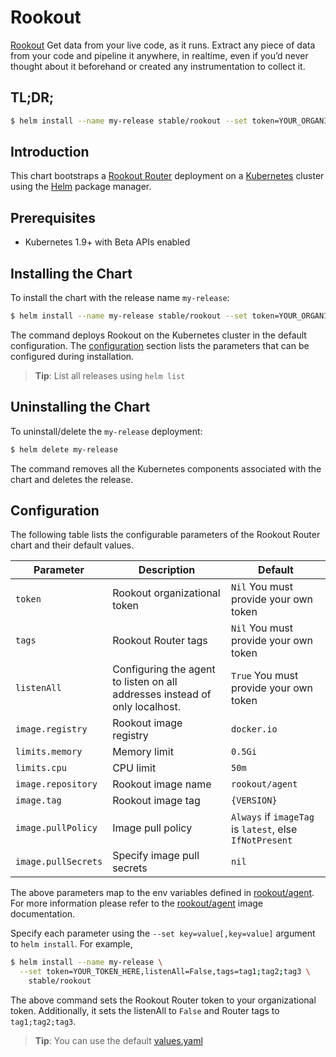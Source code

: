 # Rookout

[Rookout](http://rookout.com/) Get data from your live code, as it runs. Extract any piece of data from your code and pipeline it anywhere, in realtime, even if you’d never thought about it beforehand or created any instrumentation to collect it.

## TL;DR;

```bash
$ helm install --name my-release stable/rookout --set token=YOUR_ORGANIZATIONAL_TOKEN
```

## Introduction

This chart bootstraps a [Rookout Router](https://docs.rookout.com/docs/installation-agent.html) deployment on a [Kubernetes](http://kubernetes.io) cluster using the [Helm](https://helm.sh) package manager.

## Prerequisites

- Kubernetes 1.9+ with Beta APIs enabled

## Installing the Chart

To install the chart with the release name `my-release`:

```bash
$ helm install --name my-release stable/rookout --set token=YOUR_ORGANIZATIONAL_TOKEN
```

The command deploys Rookout on the Kubernetes cluster in the default configuration. The [configuration](#configuration) section lists the parameters that can be configured during installation.

> **Tip**: List all releases using `helm list`

## Uninstalling the Chart

To uninstall/delete the `my-release` deployment:

```bash
$ helm delete my-release
```

The command removes all the Kubernetes components associated with the chart and deletes the release.

## Configuration

The following table lists the configurable parameters of the Rookout Router chart and their default values.

|            Parameter              |              Description                 |                          Default                        | 
| --------------------------------- | ---------------------------------------- | ------------------------------------------------------- |
| `token`                           | Rookout organizational token             | `Nil` You must provide your own token                   |  
| `tags`                            | Rookout Router tags                      | `Nil` You must provide your own token                   |                         
| `listenAll`                       | Configuring the agent to listen on all addresses instead of only localhost.                      | `True` You must provide your own token |   
| `image.registry`                  | Rookout image registry                   | `docker.io`                                             |
| `limits.memory`                   | Memory limit                             | `0.5Gi`                                                 |
| `limits.cpu`                      | CPU limit                                | `50m`                                                   |
| `image.repository`                | Rookout image name                       | `rookout/agent`                                         |
| `image.tag`                       | Rookout image tag                        | `{VERSION}`                                             |
| `image.pullPolicy`                | Image pull policy                        | `Always` if `imageTag` is `latest`, else `IfNotPresent` |
| `image.pullSecrets`               | Specify image pull secrets               | `nil`                                                   |


The above parameters map to the env variables defined in [rookout/agent](https://docs.rookout.com/docs/agent.html). For more information please refer to the [rookout/agent](https://hub.docker.com/r/rookout/agent/) image documentation.

Specify each parameter using the `--set key=value[,key=value]` argument to `helm install`. For example,

```bash
$ helm install --name my-release \
  --set token=YOUR_TOKEN_HERE,listenAll=False,tags=tag1;tag2;tag3 \
    stable/rookout
```

The above command sets the Rookout Router token to your organizational token. Additionally, it sets the listenAll to `False` and Router tags to `tag1;tag2;tag3`.

> **Tip**: You can use the default [values.yaml](values.yaml)
